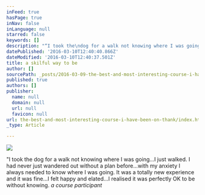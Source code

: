 ```yaml
---
inFeed: true
hasPage: true
inNav: false
inLanguage: null
starred: false
keywords: []
description: "“I took the\ndog for a walk not knowing where I was going…I just walked. I had never just\nwandered out without a plan before…with my anxiety I always needed to know\nwhere I was going. It was a totally new experience and it was fine…I felt happy\nand elated…I realised it was perfectly OK to be without knowing. \_ \_\_a course participant"
datePublished: '2016-03-10T12:40:40.866Z'
dateModified: '2016-03-10T12:40:37.501Z'
title: a skilful way to be
author: []
sourcePath: _posts/2016-03-09-the-best-and-most-interesting-course-i-have-been-on-thank.md
published: true
authors: []
publisher:
  name: null
  domain: null
  url: null
  favicon: null
url: the-best-and-most-interesting-course-i-have-been-on-thank/index.html
_type: Article

---
```

![](https://the-grid-user-content.s3-us-west-2.amazonaws.com/2dd0345a-143d-4c9e-8c37-93ebc50df714.jpg)

"I took the
dog for a walk not knowing where I was going...I just walked. I had never just
wandered out without a plan before...with my anxiety I always needed to know
where I was going. It was a totally new experience and it was fine...I felt happy
and elated...I realised it was perfectly OK to be without knowing.     _a course participant_